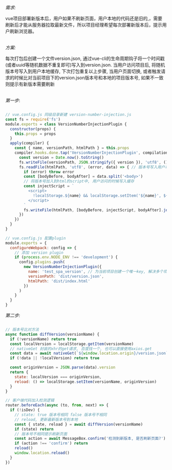 

<p><em>需求:</em> </p>
vue项目部署新版本后，用户如果不刷新页面，用户本地的代码还是旧的,，需要刷新后才能从服务器拉取最新文件，所以项目经理希望每次部署新版本后，提示用户刷新浏览器。

<br />
<br />

<p><em>方案:</em> </p>
每次打包后创建一个文件version.json, 通过vue-cli的生命周期钩子将一个时间戳(或者uuid等随机数据不重复即可)写入到version.json. 当用户访问项目后, 将随机版本号写入到用户本地缓存, 下次打包重复以上步骤, 当用户页面切换, 或者触发请求的时候比对当前项目下的version.json版本号和本地的项目版本号, 如果不一致则提示有新版本需要刷新


<br />
<br />
<p><em>第一步</em>:</p>

```javascript

// vue.config.js 同级目录新建 version-number-injection.js
const fs = require('fs')
module.exports = class VersionNumberInjectionPlugin {
  constructor(props) {
    this.props = props
  }
  apply(compiler) {
    const { name, versionPath, htmlPath } = this.props
    compiler.hooks.done.tap('VersionNumberInjectionPlugin', compilation => {
      const version = Date.now().toString()
      fs.writeFile(versionPath, JSON.stringify({ version }), 'utf8', () => {}) // 版本号写入服务端文件
      fs.readFile(htmlPath, 'utf8', (error, data) => { // 版本号写入用户本地缓存
        if (error) throw error
        const [bodyBefore, bodyAfter] = data.split('<body>')
        // 将版本号加入到html的script中, 用户访问的时候写入缓存
        const injectScript = `
          <script>
            !localStorage.${name} && localStorage.setItem('${name}', ${version});
          </script>
        `
        fs.writeFile(htmlPath, [bodyBefore, injectScript, bodyAfter].join(''), 'utf8', () => {})
      })
    })
  }
}

// vue.config.js 配置plugin
module.exports = {
  configureWebpack: config => {
    // 添加 version plugin
    if (process.env.NODE_ENV !== 'development') {
      config.plugins.push(
        new VersionNumberInjectionPlugin({
          name: 'test_spa_version', // 为当前项目创建一个唯一key, 解决多个项目之间出现混淆的情况
          versionPath: 'dist/version.json',
          htmlPath: 'dist/index.html'
        })
      )
    }
  }
}

```


<p><em>第二步: </em></p>

```javascript

// 版本号比对方法
async function diffVersion(versionName) {
  if (!versionName) return true
  const localVersion = localStorage.getItem(versionName)
  // nativeGet 封装的xhr的get请求, 百度找一个, 也可以直接使用axios.get
  const data = await nativeGet(`${window.location.origin}/version.json`)
  if (!data || !localVersion) return true

  const originVersion = JSON.parse(data).version
  return {
    state: localVersion === originVersion,
    reload: () => localStorage.setItem(versionName, originVersion)
  }
}

// 客户端代码加入检测逻辑
router.beforeEach(async (to, from, next) => {
  if (!isDev) {
    // state: true 版本号相同 false 版本号不相同
    // reload, 更新最新版本号到本地
    const { state, reload } = await diffVersion(versionName)
    if (state) return
    // 版本号不相同提示刷新页面
    const action = await MessageBox.confirm('检测到新版本, 是否刷新页面?')
    if (action !== 'confirm') return
    reload()
    window.location.reload()
  }
})


```



